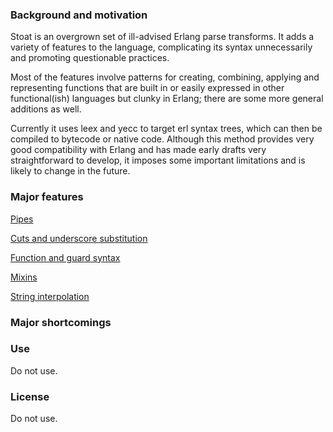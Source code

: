 
### Background and motivation

Stoat is an overgrown set of ill-advised Erlang parse transforms. It adds a variety of features to the language, complicating its syntax unnecessarily and promoting questionable practices.

Most of the features involve patterns for creating, combining, applying and representing functions that are built in or easily expressed in other functional(ish) languages but clunky in Erlang; there are some more general additions as well.

Currently it uses leex and yecc to target erl syntax trees, which can then be compiled to bytecode or native code. Although this method provides very good compatibility with Erlang and has made early drafts very straightforward to develop, it imposes some important limitations and is likely to change in the future.

### Major features

[Pipes]()

[Cuts and underscore substitution]()

[Function and guard syntax]()

[Mixins]()

[String interpolation]()

### Major shortcomings

### Use

Do not use.

### License

Do not use.

